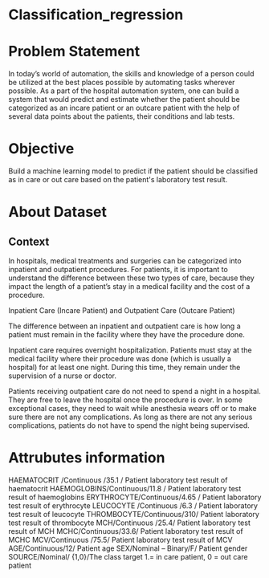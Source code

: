 # Classification_regression
# Problem Statement
In today’s world of automation, the skills and knowledge of a person could be utilized at the best places possible by automating tasks wherever possible.
 As a part of the hospital automation system, one can build a system that would predict and estimate whether the patient should be categorized as an incare patient or an outcare patient 
with the help of several data points about the patients, their conditions and lab tests.

# Objective
Build a machine learning model to predict if the patient should be classified as in care or out care based on the patient's laboratory test result.

# About Dataset
## Context
In hospitals, medical treatments and surgeries can be categorized into inpatient and outpatient procedures. 
For patients, it is important to understand the difference between these two types of care, 
because they impact the length of a patient’s stay in a medical facility and the cost of a procedure.

Inpatient Care (Incare Patient) and Outpatient Care (Outcare Patient)

The difference between an inpatient and outpatient care is how long a patient must remain in the facility where they have the procedure done.

Inpatient care requires overnight hospitalization. 
Patients must stay at the medical facility where their procedure was done (which is usually a hospital) for at least one night. 
During this time, they remain under the supervision of a nurse or doctor.

Patients receiving outpatient care do not need to spend a night in a hospital. 
They are free to leave the hospital once the procedure is over. 
In some exceptional cases, they need to wait while anesthesia wears off or to make sure there are not any complications. 
As long as there are not any serious complications, patients do not have to spend the night being supervised. 

# Attrubutes information
HAEMATOCRIT /Continuous /35.1 / Patient laboratory test result of haematocrit
HAEMOGLOBINS/Continuous/11.8 / Patient laboratory test result of haemoglobins
ERYTHROCYTE/Continuous/4.65 / Patient laboratory test result of erythrocyte
LEUCOCYTE /Continuous /6.3 / Patient laboratory test result of leucocyte
THROMBOCYTE/Continuous/310/ Patient laboratory test result of thrombocyte
MCH/Continuous /25.4/ Patient laboratory test result of MCH
MCHC/Continuous/33.6/ Patient laboratory test result of MCHC
MCV/Continuous /75.5/ Patient laboratory test result of MCV
AGE/Continuous/12/ Patient age
SEX/Nominal – Binary/F/ Patient gender
SOURCE/Nominal/ {1,0}/The class target 1.= in care patient, 0 = out care patient
